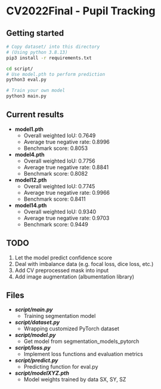 # CV2022Final - Pupil Tracking

## Getting started
```bash
# Copy dataset/ into this directory
# (Using python 3.8.13)
pip3 install -r requirements.txt

cd script/
# Use model.pth to perform prediction
python3 eval.py

# Train your own model
python3 main.py
```

## Current results
+ **model1.pth**
	+ Overall weighted IoU: 0.7649
	+ Average true negative rate: 0.8996
	+ Benchmark score: 0.8053
+ **model4.pth**
	+ Overall weighted IoU: 0.7756
	+ Average true negative rate: 0.8841
	+ Benchmark score: 0.8082
+ **model12.pth**
	+ Overall weighted IoU: 0.7745
	+ Average true negative rate: 0.9966
	+ Benchmark score: 0.8411
+ **model14.pth**
	+ Overall weighted IoU: 0.9340
	+ Average true negative rate: 0.9703
	+ Benchmark score: 0.9449

## TODO
1. Let the model predict confidence score
2. Deal with imbalance data (e.g. focal loss, dice loss, etc.)
3. Add CV preprocessed mask into input
4. Add image augmentation (albumentation library)

## Files
+ ***script/main.py***
	+ Training segmentation model
+ ***script/dataset.py***
	+ Wrapping customized PyTorch dataset
+ ***script/model.py***
	+ Get model from segmentation_models_pytorch
+ ***script/loss.py***
	+ Implement loss functions and evaluation metrics
+ ***script/predict.py***
	+ Predicting function for eval.py
+ ***script/modelXYZ.pth***
	+ Model weights trained by data SX, SY, SZ
